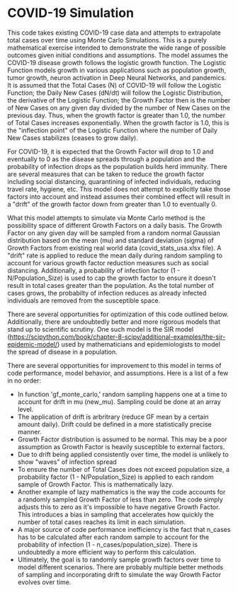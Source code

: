 # COVID-19 Simulation

This code takes existing COVID-19 case data and attempts to extrapolate total cases over time using Monte Carlo Simulations. This is a purely mathematical exercise intended to demonstrate the wide range of possible outcomes given initial conditions and assumptions. The model assumes the COVID-19 disease growth follows the logistic growth function.  The Logistic Function models growth in various applications such as population growth, tumor growth, neuron activation in Deep Neural Networks, and pandemics.  It is assumed that the Total Cases (N) of COVID-19 will follow the Logistic Function; the Daily New Cases (dN/dt) will follow the Logistic Distribution, the derivative of the Logistic Function; the Growth Factor then is the number of New Cases on any given day divided by the number of New Cases on the previous day.  Thus, when the growth factor is greater than  1.0, the number of Total Cases increases exponentially.  When the growth factor is 1.0, this is the "inflection point" of the Logistic Function where the number of Daily New Cases stabilizes (ceases to grow daily).

For COVID-19, it is expected that the Growth Factor will drop to 1.0 and eventually to 0 as the disease spreads through a population and the probability of infection drops as the population builds herd immunity.  There are several measures that can be taken to reduce the growth factor including social distancing, quarantining of infected individuals, reducing travel rate, hygiene, etc. This model does not attempt to explicitly take those factors into account and instead assumes their combined effect will result in a "drift" of the growth factor down from greater than 1.0 to eventually 0.

What this model attempts to simulate via Monte Carlo method is the possibility space of different Growth Factors on a daily basis.  The Growth Factor on any given day will be sampled from a random normal Gaussian distribution based on the mean (mu) and standard deviation (sigma) of Growth Factors from existing real world data (covid_stats_usa.xlsx file).  A "drift" rate is applied to reduce the mean daily during random sampling to account for various growth factor reduction measures such as social distancing.  Additionally, a probability of infection factor (1 - N/Population_Size) is used to cap the growth factor to ensure it doesn't result in total cases greater than the population.  As the total number of cases grows, the probabilty of infection reduces as already infected individuals are removed from the susceptible space.

There are several opportunities for optimization of this code outlined below.  Additionally, there are undoubtedly better and more rigorous models that stand up to scientific scrutiny.  One such model is the SIR model (https://scipython.com/book/chapter-8-scipy/additional-examples/the-sir-epidemic-model/) used by mathematicians and epidemiologists to model the spread of disease in a population.


There are several opportunities for improvement to this model in terms of code performance, model behavior, and assumptions.  Here is a list of a few in no order:
  - In function 'gf_monte_carlo,' random sampling happens one at a time to account for drift in mu (new_mu).  Sampling could be done at an array level.
  - The application of drift is arbritrary (reduce GF mean by a certain amount daily).  Drift could be defined in a more statistically precise manner.
  - Growth Factor distribution is assumed to be normal.  This may be a poor assumption as Growth Factor is heavily susceptible to external factors.
  - Due to drift being applied consistently over time, the model is unlikely to show "waves" of infection spread
  - To ensure the number of Total Cases does not exceed population size, a probability factor (1 - N/Population_Size) is applied to each random
    sample of Growth Factor.  This is mathematically lazy.
  - Another example of lazy mathematics is the way the code accounts for a randomly sampled Growth Factor of less than zero.  The code simply
    adjusts this to zero as it's impossible to have negative Growth Factor. This introduces a bias in sampling that accelerates how quickly
    the number of total cases reaches its limit in each simulation.
  - A major source of code performance inefficiency is the fact that n_cases has to be calculated after each random sample to account for the
    probability of infection (1 - n_cases/population_size).  There is undoubtedly a more efficient way to perform this calculation.
  - Ultimately, the goal is to randomly sample growth factors over time to model different scenarios.  There are probably multiple better methods
    of sampling and incorporating drift to simulate the way Growth Factor evolves over time.